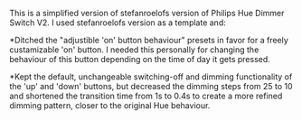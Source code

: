 This is a simplified version of stefanroelofs version of Philips Hue Dimmer Switch V2.
I used stefanroelofs version as a template and:

*Ditched the "adjustible 'on' button behaviour" presets in favor for a freely custamizable 'on' button. I needed this personally for changing the behaviour of this button depending on the time of day it gets pressed.

*Kept the default, unchangeable switching-off and dimming functionality of the 'up' and 'down' buttons, but decreased the dimming steps from 25 to 10 and shortened the transition time from 1s to 0.4s to create a more refined dimming pattern, closer to the original Hue behaviour.
